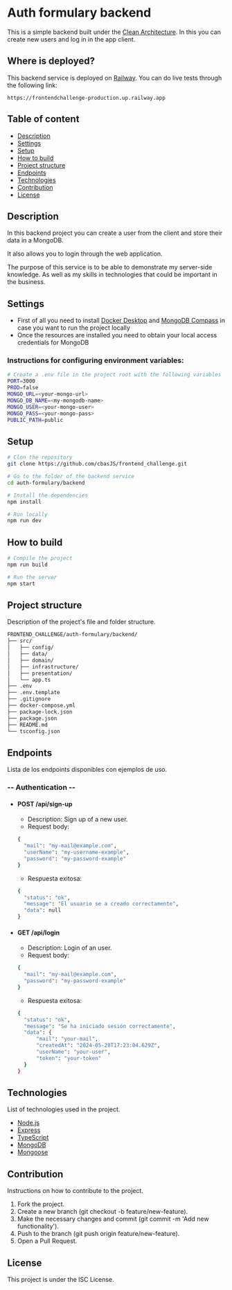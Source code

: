 # Auth formulary backend

This is a simple backend built under the [Clean Architecture](https://blog.cleancoder.com/uncle-bob/2012/08/13/the-clean-architecture.html). In this you can create new users and log in in the app client.

## Where is deployed?

This backend service is deployed on [Railway](https://railway.app/). You can do live tests through the following link:

`https://frontendchallenge-production.up.railway.app`

## Table of content

- [Description](#description)
- [Settings](#setting)
- [Setup](#setup)
- [How to build](#how-to-build)
- [Project structure](#project-structure)
- [Endpoints](#endpoints)
- [Technologies](#technologies)
- [Contribution](#contribution)
- [License](#License)

## Description

In this backend project you can create a user from the client and store their data in a MongoDB.

It also allows you to login through the web application.

The purpose of this service is to be able to demonstrate my server-side knowledge. As well as my skills in technologies that could be important in the business.

## Settings

- First of all you need to install [Docker Desktop](https://www.docker.com/products/docker-desktop/) and [MongoDB Compass](https://www.mongodb.com/products/tools/compass) in case you want to run the project locally
- Once the resources are installed you need to obtain your local access credentials for MongoDB

### Instructions for configuring environment variables:

```bash
# Create a .env file in the project root with the following variables
PORT=3000
PROD=false
MONGO_URL=<your-mongo-url>
MONGO_DB_NAME=<my-mongodb-name>
MONGO_USER=<your-mongo-user>
MONGO_PASS=<your-mongo-pass>
PUBLIC_PATH=public
```

## Setup

```bash
# Clon the repository
git clone https://github.com/cbasJS/frontend_challenge.git

# Go to the folder of the backend service
cd auth-formulary/backend

# Install the dependencies
npm install

# Run locally
npm run dev
```

## How to build

```bash
# Compile the project
npm run build

# Run the server
npm start
```

## Project structure

Description of the project's file and folder structure.

```bash
FRONTEND_CHALLENGE/auth-formulary/backend/
├── src/
│   ├── config/
│   ├── data/
│   ├── domain/
│   ├── infrastructure/
│   ├── presentation/
│   └── app.ts
├── .env
├── .env.template
├── .gitignore
├── docker-compose.yml
├── package-lock.json
├── package.json
├── README.md
└── tsconfig.json
```

## Endpoints

Lista de los endpoints disponibles con ejemplos de uso.

### -- Authentication --

- #### POST /api/sign-up

  - Description: Sign up of a new user.
  - Request body:

  ```bash
  {
    "mail": "my-mail@example.com",
    "userName": "my-username-example",
    "password": "my-password-example"
  }
  ```

  - Respuesta exitosa:

  ```bash
  {
    "status": "ok",
    "message": "El usuario se a creado correctamente",
    "data": null
  }
  ```

- #### GET /api/login
  - Description: Login of an user.
  - Request body:
  ```bash
  {
    "mail": "my-mail@example.com",
    "password": "my-password-example"
  }
  ```
  - Respuesta exitosa:
  ```bash
  {
    "status": "ok",
    "message": "Se ha iniciado sesión correctamente",
    "data": {
        "mail": "your-mail",
        "createdAt": "2024-05-28T17:23:04.629Z",
        "userName": "your-user",
        "token": "your-token"
    }
  }
  ```

## Technologies

List of technologies used in the project.

- [Node.js](https://nodejs.org/en)
- [Express](https://www.express.com/)
- [TypeScript](https://www.typescriptlang.org/)
- [MongoDB](https://www.mongodb.com/)
- [Mongoose](https://mongoosejs.com/)

## Contribution

Instructions on how to contribute to the project.

1. Fork the project.
2. Create a new branch (git checkout -b feature/new-feature).
3. Make the necessary changes and commit (git commit -m 'Add new functionality').
4. Push to the branch (git push origin feature/new-feature).
5. Open a Pull Request.

## License

This project is under the ISC License.
